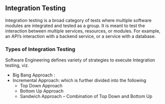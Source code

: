 ## Integration Testing
Integration testing is a broad category of tests where multiple software modules are integrated and tested as a group. It is meant to test the interaction between multiple services, resources, or modules. For example, an API’s interaction with a backend service, or a service with a database.

### Types of Integration Testing
Software Engineering defines variety of strategies to execute Integration testing, viz.

 - Big Bang Approach :
 - Incremental Approach: which is further divided into the following
     - Top Down Approach
     - Bottom Up Approach
     - Sandwich Approach – Combination of Top Down and Bottom Up

     